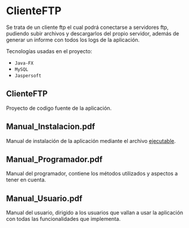 # ClienteFTP
Se trata de un cliente ftp el cual podrá conectarse a servidores ftp, pudiendo subir archivos y descargarlos del propio servidor, además de generar un informe con todos los logs de la aplicación.

Tecnologías usadas en el proyecto:
- ``Java-FX``
- ``MySQL``
- ``Jaspersoft``

## ClienteFTP
Proyecto de codigo fuente de la aplicación.

## Manual_Instalacion.pdf
Manual de instalación de la aplicación mediante el archivo [ejecutable](https://drive.google.com/drive/folders/1jsiaWkQn_dclenQ91ilxWYXn9Y0ALUii?usp=sharing).

## Manual_Programador.pdf
Manual del programador, contiene los métodos utilizados y aspectos a tener en cuenta.

## Manual_Usuario.pdf
Manual del usuario, dirigido a los usuarios que vallan a usar la aplicación con todas las funcionalidades que implementa.
